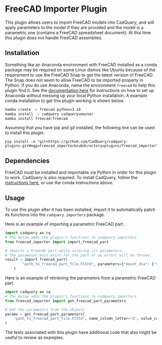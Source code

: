 # FreeCAD Importer Plugin

This plugin allows users to import FreeCAD models into CadQuery, and will apply parameters to the model if they are provided and the model is a parametric one (contains a FreeCAD spreadsheet document). At this time this plugin does not handle FreeCAD assemblies.

## Installation

Something like an Anaconda environment with FreeCAD installed as a conda package may be required on some Linux distros like Ubuntu because of the requirement to use the FreeCAD Snap to get the latest version of FreeCAD. The Snap does not seem to allow FreeCAD to be imported properly in Python. If you do use Anaconda, name the environment `freecad` to help this plugin find it. See the [documentation here](https://cadquery.readthedocs.io/en/latest/installation.html#install-the-conda-package-manager) for instructions on how to set up Anaconda without messing up your local Python installation. A example conda installation to get this plugin working is shown below.
```bash
mamba create -n freecad python=3.10
mamba install -c cadquery cadquery=master
mamba install freecad:freecad
```

Assuming that you have pip and git installed, the following line can be used to install this plugin.

```
pip install -e "git+https://github.com/CadQuery/cadquery-plugins.git#egg=freecad_importer&subdirectory=plugins/freecad_importer"
```

## Dependencies

FreeCAD must be installed and importable via Python in order for this plugin to work. CadQuery is also required. To install CadQuery, follow the [instructions here](https://cadquery.readthedocs.io/en/latest/installation.html), or use the conda instructions above.

## Usage

To use this plugin after it has been installed, import it to automatically patch its functions into the `cadquery.importers` package.

Here is an example of importing a parametric FreeCAD part.

```python
import cadquery as cq
# The below adds the plugin's functions to cadquery.importers
from freecad_importer import import_freecad_part

# Imports a FreeCAD part while altering its parameters.
# The parameter must exist for the part or an errorr will be thrown.
result = import_freecad_part(
        "path_to_freecad_part_file.FCStd", parameters={"mount_dia": {"value": 4.8, "units": "mm"}}
    )
```

Here is an example of retrieving the parameters from a parametric FreeCAD part.

```python
import cadquery as cq
# The below adds the plugin's functions to cadquery.importers
from freecad_importer import get_freecad_part_parameters

# Get the parameters from the objectr
params = get_freecad_part_parameters(
    "path_to_freecad_part_file.FCStd", name_column_letter="A", value_column_letter="B"
)
```

The tests associated with this plugin have additional code that also might be useful to review as examples.
